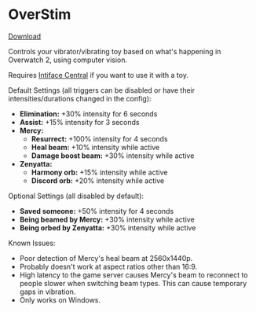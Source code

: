 # OverStim
[Download](https://github.com/cryo-es/OverStim/releases)

Controls your vibrator/vibrating toy based on what's happening in Overwatch 2, using computer vision.

Requires [Intiface Central](https://intiface.com/central/)  if you want to use it with a toy.

Default Settings (all triggers can be disabled or have their intensities/durations changed in the config):
- **Elimination:** +30% intensity for 6 seconds
- **Assist:** +15% intensity for 3 seconds
- **Mercy:**
  - **Resurrect:** +100% intensity for 4 seconds
  - **Heal beam:** +10% intensity while active
  - **Damage boost beam:** +30% intensity while active
- **Zenyatta:**
  - **Harmony orb:** +15% intensity while active
  - **Discord orb:** +20% intensity while active

Optional Settings (all disabled by default):
- **Saved someone:** +50% intensity for 4 seconds
- **Being beamed by Mercy:** +30% intensity while active
- **Being orbed by Zenyatta:** +30% intensity while active

Known Issues:
- Poor detection of Mercy's heal beam at 2560x1440p.
- Probably doesn't work at aspect ratios other than 16:9.
- High latency to the game server causes Mercy's beam to reconnect to people slower when switching beam types. This can cause temporary gaps in vibration.
- Only works on Windows.
